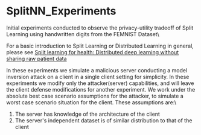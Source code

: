 # SplitNN_Experiments

Initial experiments conducted to observe the privacy-utility tradeoff of Split Learning using handwritten digits from the FEMNIST Dataset\

For a basic introduction to Split Learning or Distributed Learning in general, please see [Split learning for health: Distributed deep learning without sharing raw patient data](https://arxiv.org/pdf/1812.00564.pdf)

In these experiments we simulate a malicious server conducting a model inversion attack on a client in a single client setting 
for simplicity. In these experiments we modify only the attacker(server) capabilities, and will leave the client defense modifications
for another experiment. We work under the absolute best case scenario assumptions for the attacker, to simulate a worst case scenario
situation for the client. These assumptions are:\
1) The server has knowledge of the architecture of the client
2) The server's independent dataset is of similar distribution to that of the client


